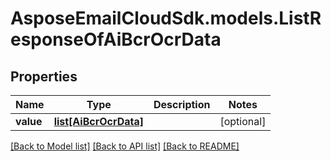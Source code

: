 # AsposeEmailCloudSdk.models.ListResponseOfAiBcrOcrData
## Properties
Name | Type | Description | Notes
------------ | ------------- | ------------- | -------------
**value** | [**list[AiBcrOcrData]**](AiBcrOcrData.md) |  | [optional] 



[[Back to Model list]](README.md#documentation-for-models) [[Back to API list]](README.md#documentation-for-api-endpoints) [[Back to README]](README.md)


